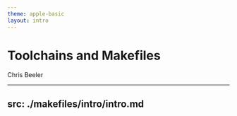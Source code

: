 ```yaml
---
theme: apple-basic
layout: intro
---
```


# Toolchains and Makefiles
Chris Beeler

---
src: ./makefiles/intro/intro.md
---
